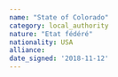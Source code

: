```yaml
---
name: "State of Colorado"
category: local_authority
nature: "Etat fédéré"
nationality: USA
alliance: 
date_signed: '2018-11-12'
---
```

    